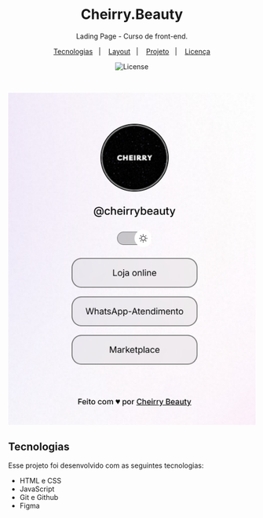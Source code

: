 <h1 align="center"> Cheirry.Beauty </h1>

<p align="center">
Lading Page - Curso de front-end.
</p>

<p align="center">
  <a href="#-tecnologias">Tecnologias</a>&nbsp;&nbsp;&nbsp;|&nbsp;&nbsp;&nbsp;
  <a href="#-layout">Layout</a>&nbsp;&nbsp;&nbsp;|&nbsp;&nbsp;&nbsp;
  <a href="#-projeto">Projeto</a>&nbsp;&nbsp;&nbsp;|&nbsp;&nbsp;&nbsp;
  <a href="#-licença">Licença</a>
</p>

<p align="center">
<img alt="License" src="https://img.shields.io/static/v1?label=license&message=MIT&color=49AA26&labelColor=000000">
</p>

<br>

<p align="center">
<img alt="Desenvolvimento web" src=".github/avatar2.png" width="%">
</p>

## Tecnologias

Esse projeto foi desenvolvido com as seguintes tecnologias:

- HTML e CSS
- JavaScript
- Git e Github
- Figma




